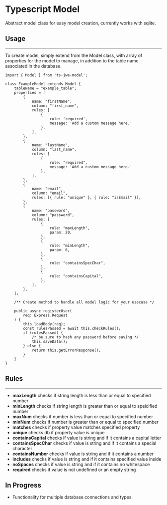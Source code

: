 # Typescript Model

Abstract model class for easy model creation, currently works with sqlite.

## Usage

---

To create model, simply extend from the Model class, with array of properties for the model to manage, in addition to the table name associated in the database.

```
import { Model } from 'ts-jwe-model';

class ExampleModel extends Model {
	tableName = "example_table";
	properties = [
		{
			name: "firstName",
			column: "first_name",
			rules: [
				{
				    rule: 'required',
				    message: 'Add a custom message here.'
				},
			],
		},
		{
			name: "lastName",
			column: "last_name",
			rules: [
				{
					rule: "required",
					message: 'Add a custom message here.'
				},
			],
		},
		{
			name: "email",
			column: "email",
			rules: [{ rule: "unique" }, { rule: "isEmail" }],
		},
		{
			name: "password",
			column: "password",
			rules: [
				{
					rule: "maxLength",
					param: 20,
				},
				{
					rule: "minLength",
					param: 6,
				},
				{
					rule: "containsSpecChar",
				},
				{
					rule: "containsCapital",
				},
			],
		},
	];

    /** Create method to handle all model logic for your usecase */

	public async registerUser(
		req: Express.Request
	) {
		this.loadBody(req);
		const rulesPassed = await this.checkRules();
		if (rulesPassed) {
            /* be sure to hash any password before saving */
			this.saveData();
		} else {
			return this.getErrorResponse();
		}
	}
}

```

## Rules

---

- **maxLength** checks if string length is less than or equal to specified number
- **minLength** checks if string length is greater than or equal to speicified number
- **maxNum** checks if number is less than or equal to specified number
- **minNum** checks if number is greater than or equal to specified number
- **matches** checks if property value matches specified property
- **unique** checks db if property value is unique
- **containsCapital** checks if value is string and if it contains a capital letter
- **containsSpecChar** checks if value is string and if it contains a special character
- **containsNumber** checks if value is string and if it contains a number
- **includes** checks if value is string and if it contains specified value inside
- **noSpaces** checks if value is string and if it contains no whitespace
- **required** checks if value is not undefined or an empty string

## In Progress

- Functionality for multiple database connections and types.
